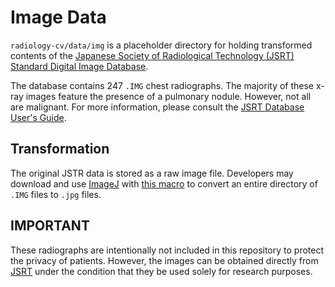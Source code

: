 # Image Data

`radiology-cv/data/img` is a placeholder directory for holding transformed contents of the [Japanese Society of Radiological Technology (JSRT) Standard Digital Image Database](http://www.jsrt.or.jp/jsrt-db/eng.php).

The database contains 247 `.IMG` chest radiographs. The majority of these x-ray images feature the presence of a pulmonary nodule. However, not all are malignant. For more information, please consult the [JSRT Database User's Guide](../../docs/DB_UsersGuide2008.pdf).

## Transformation

The original JSTR data is stored as a raw image file. Developers may download and use [ImageJ](https://imagej.nih.gov/ij/) with [this macro](../../src/imagej/macro_img2jpeg.txt) to convert an entire directory of `.IMG` files to `.jpg` files. 

## IMPORTANT

These radiographs are intentionally not included in this repository to protect the privacy of patients. However, the images can be obtained directly from [JSRT]() under the condition that they be used solely for research purposes. 
